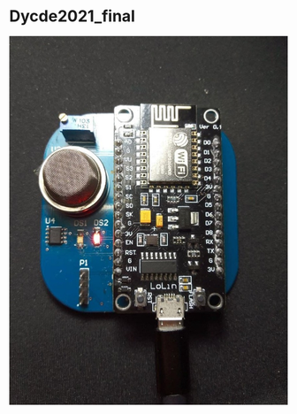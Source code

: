 # Dycde2021_final
![alt text](https://github.com/Adelvalle25/Dycde2021_final/blob/main/imagenes/fotoFinal1.jpg "Logo Title Text 1")
